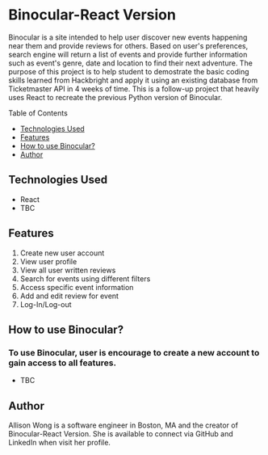 # Binocular-React Version

Binocular is a site intended to help user discover new events happening near them and provide reviews for others. Based on user's preferences, search engine will return a list of events and provide further information such as event's genre, date and location to find their next adventure. The purpose of this project is to help student to demostrate the basic coding skills learned from Hackbright and apply it using an existing database from Ticketmaster API in 4 weeks of time.
This is a follow-up project that heavily uses React to recreate the previous Python version of Binocular.

Table of Contents

- [Technologies Used](#technologies)
- [Features](#features)
- [How to use Binocular?](#use)
- [Author](#author)

## <a name="technologies"></a>Technologies Used

- React
- TBC

## <a name="features"></a>Features

1. Create new user account
2. View user profile
3. View all user written reviews
4. Search for events using different filters
5. Access specific event information
6. Add and edit review for event
7. Log-In/Log-out

## <a name="use"></a>How to use Binocular?

### To use Binocular, user is encourage to create a new account to gain access to all features.

- TBC

## <a name="author"></a> Author

Allison Wong is a software engineer in Boston, MA and the creator of Binocular-React Version. She is available to connect via GitHub and LinkedIn when visit her profile.
